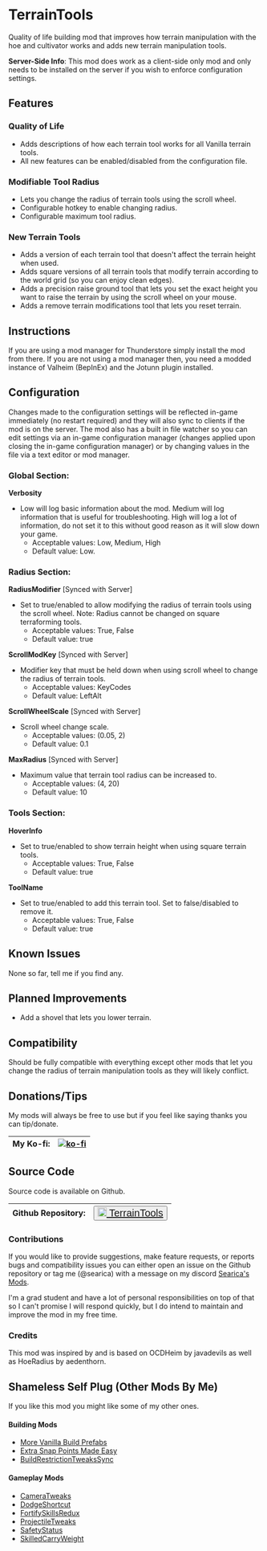 # TerrainTools
Quality of life building mod that improves how terrain manipulation with the hoe and cultivator works and adds new terrain manipulation tools.

**Server-Side Info**: This mod does work as a client-side only mod and only needs to be installed on the server if you wish to enforce configuration settings.

## Features

### Quality of Life
- Adds descriptions of how each terrain tool works for all Vanilla terrain tools.
- All new features can be enabled/disabled from the configuration file.


### Modifiable Tool Radius
- Lets you change the radius of terrain tools using the scroll wheel.
- Configurable hotkey to enable changing radius.
- Configurable maximum tool radius.

### New Terrain Tools
- Adds a version of each terrain tool that doesn't affect the terrain height when used.
- Adds square versions of all terrain tools that modify terrain according to the world grid (so you can enjoy clean edges).
- Adds a precision raise ground tool that lets you set the exact height you want to raise the terrain by using the scroll wheel on your mouse.
- Adds a remove terrain modifications tool that lets you reset terrain.


## Instructions
If you are using a mod manager for Thunderstore simply install the mod from there. If you are not using a mod manager then, you need a modded instance of Valheim (BepInEx) and the Jotunn plugin installed.


## Configuration
Changes made to the configuration settings will be reflected in-game immediately (no restart required) and they will also sync to clients if the mod is on the server. The mod also has a built in file watcher so you can edit settings via an in-game configuration manager (changes applied upon closing the in-game configuration manager) or by changing values in the file via a text editor or mod manager.

### Global Section:

**Verbosity**
- Low will log basic information about the mod. Medium will log information that is useful for troubleshooting. High will log a lot of information, do not set it to this without good reason as it will slow down your game.
  - Acceptable values: Low, Medium, High
  - Default value: Low.

### Radius Section:

**RadiusModifier** [Synced with Server]
- Set to true/enabled to allow modifying the radius of terrain tools using the scroll wheel. Note: Radius cannot be changed on square terraforming tools.
    - Acceptable values: True, False
    - Default value: true

**ScrollModKey** [Synced with Server]
- Modifier key that must be held down when using scroll wheel to change the radius of terrain tools.
    - Acceptable values: KeyCodes
    - Default value: LeftAlt

**ScrollWheelScale** [Synced with Server]
- Scroll wheel change scale.
    - Acceptable values: (0.05, 2)
    - Default value: 0.1
    
**MaxRadius** [Synced with Server]
- Maximum value that terrain tool radius can be increased to.
    - Acceptable values: (4, 20)
    - Default value: 10

### Tools Section:

**HoverInfo**
- Set to true/enabled to show terrain height when using square terrain tools.
    - Acceptable values: True, False
    - Default value: true

**ToolName** 
- Set to true/enabled to add this terrain tool. Set to false/disabled to remove it.
    - Acceptable values: True, False
    - Default value: true


## Known Issues
None so far, tell me if you find any.

## Planned Improvements
- Add a shovel that lets you lower terrain.

## Compatibility
Should be fully compatible with everything except other mods that let you change the radius of terrain manipulation tools as they will likely conflict.

## Donations/Tips
My mods will always be free to use but if you feel like saying thanks you can tip/donate.

| My Ko-fi: | [![ko-fi](https://ko-fi.com/img/githubbutton_sm.svg)](https://ko-fi.com/searica) |
|-----------|---------------|

## Source Code
Source code is available on Github.

| Github Repository: | <button style="font-size:20px"><img height="18" src="https://github.githubassets.com/favicons/favicon-dark.svg"></img><a href="https://github.com/searica/TerrainTools"> TerrainTools</button> |
|-----------|---------------|

### Contributions
If you would like to provide suggestions, make feature requests, or reports bugs and compatibility issues you can either open an issue on the Github repository or tag me (@searica) with a message on my discord [Searica's Mods](https://discord.gg/sFmGTBYN6n).

I'm a grad student and have a lot of personal responsibilities on top of that so I can't promise I will respond quickly, but I do intend to maintain and improve the mod in my free time.

### Credits
This mod was inspired by and is based on OCDHeim by javadevils as well as HoeRadius by aedenthorn.

## Shameless Self Plug (Other Mods By Me)
If you like this mod you might like some of my other ones.

#### Building Mods
- [More Vanilla Build Prefabs](https://valheim.thunderstore.io/package/Searica/More_Vanilla_Build_Prefabs/)
- [Extra Snap Points Made Easy](https://valheim.thunderstore.io/package/Searica/Extra_Snap_Points_Made_Easy/)
- [BuildRestrictionTweaksSync](https://valheim.thunderstore.io/package/Searica/BuildRestrictionTweaksSync/)

#### Gameplay Mods
- [CameraTweaks](https://valheim.thunderstore.io/package/Searica/CameraTweaks/)
- [DodgeShortcut](https://valheim.thunderstore.io/package/Searica/DodgeShortcut/)
- [FortifySkillsRedux](https://valheim.thunderstore.io/package/Searica/FortifySkillsRedux/)
- [ProjectileTweaks](https://github.com/searica/ProjectileTweaks/)
- [SafetyStatus](https://valheim.thunderstore.io/package/Searica/SafetyStatus/)
- [SkilledCarryWeight](https://github.com/searica/SkilledCarryWeight/)
